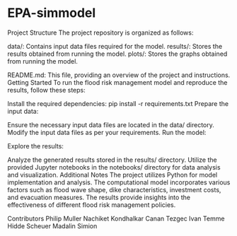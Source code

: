 # EPA-simmodel
Project Structure
The project repository is organized as follows:

data/: Contains input data files required for the model.
results/: Stores the results obtained from running the model.
plots/: Stores the graphs obtained from running the model.

README.md: This file, providing an overview of the project and instructions.
Getting Started
To run the flood risk management model and reproduce the results, follow these steps:

Install the required dependencies:
pip install -r requirements.txt
Prepare the input data:

Ensure the necessary input data files are located in the data/ directory.
Modify the input data files as per your requirements.
Run the model:

Explore the results:

Analyze the generated results stored in the results/ directory.
Utilize the provided Jupyter notebooks in the notebooks/ directory for data analysis and visualization.
Additional Notes
The project utilizes Python for model implementation and analysis.
The computational model incorporates various factors such as flood wave shape, dike characteristics, investment costs, and evacuation measures.
The results provide insights into the effectiveness of different flood risk management policies.


Contributors
Philip Muller
Nachiket Kondhalkar
Canan Tezgec
Ivan Temme
Hidde Scheuer
Madalin Simion